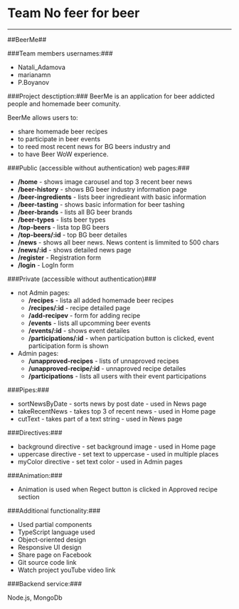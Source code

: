 
Team No feer for beer
=========

----------

##BeerMe##


###Team members usernames:###
-   Natali_Adamova
-   marianamn
-   P.Boyanov

###Project desctiption:###
BeerMe is an application for beer addicted people and homemade beer comunity. 

BeerMe allows users to:

- share homemade beer recipes
- to participate in beer events
- to reed most recent news for BG beers industry and
- to have Beer WoW experience.

###Public (accessible without authentication) web pages:###
- **/home** - shows image carousel and top 3 recent beer news
- **/beer-history** - shows BG beer industry information page
- **/beer-ingredients** - lists beer ingredieant with basic information
- **/beer-tasting** - shows basic information for beer tashing
- **/beer-brands** - lists all BG beer brands
- **/beer-types** - lists beer types
- **/top-beers** - lista top BG beers
- **/top-beers/:id** - top BG beer detailes
- **/news** - shows all beer news. News content is limmited to 500 chars
- **/news/:id** - shows detailed news page
- **/register** - Registration form
- **/login** - LogIn form

###Private (accessible without authentication)###
- not Admin pages:
	- **/recipes** - lista all added homemade beer recipes
	- **/recipes/:id** - recipe detailed page
	- **/add-recipev** - form for adding recipe
	- **/events** - lists all upcomming beer events
	- **/events/:id** - shows event detailes
	- **/participations/:id** - when participation button is clicked, event participation form is shown
- Admin pages:
	- **/unapproved-recipes** - lists of unnaproved recipes
	- **/unapproved-recipe/:id** - unnaproved recipe detailes 
	- **/participations** - lists all users with their event participations

###Pipes:###

- sortNewsByDate - sorts news by post date - used in News page
- takeRecentNews - takes top 3 of recent news - used in Home page
- cutText - takes part of a text string - used in News page


###Directives:###
- background directive - set background image - used in Home page
- uppercase directive - set text to uppercase - used in multiple places
- myColor directive - set text color - used in Admin pages


###Animation:###
- Animation is used when Regect button is clicked in Approved recipe section


###Additional functionality:###

- Used partial components
- TypeScript language used
- Object-oriented design
- Responsive UI design
- Share page on Facebook
- Git source code link
- Watch project youTube video link

###Backend service:###

Node.js, MongoDb


